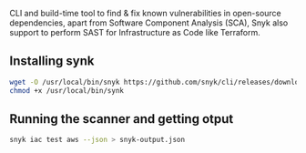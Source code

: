 
CLI and build-time tool to find & fix known vulnerabilities in open-source dependencies, apart from Software Component Analysis (SCA), Snyk also support to perform SAST for Infrastructure as Code like Terraform.

## Installing synk 

```sh
wget -O /usr/local/bin/snyk https://github.com/snyk/cli/releases/download/v1.1105.0/snyk-linux
chmod +x /usr/local/bin/synk 
```

## Running the scanner and getting otput

```sh
snyk iac test aws --json > snyk-output.json
```

